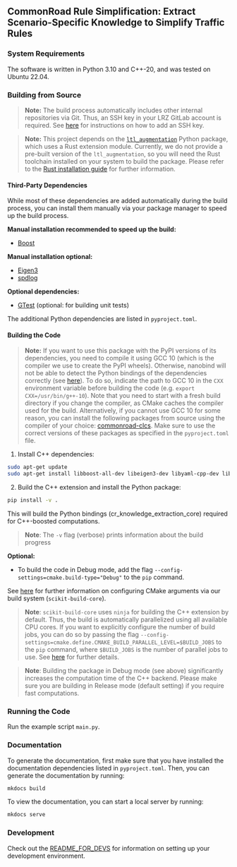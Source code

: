 ## CommonRoad Rule Simplification: Extract Scenario-Specific Knowledge to Simplify Traffic Rules

### System Requirements

The software is written in Python 3.10 and C++-20, and was tested on Ubuntu 22.04.

### Building from Source

> **Note:** The build process automatically includes other internal repositories via Git.
> Thus, an SSH key in your LRZ GitLab account is required.
> See [here](https://docs.gitlab.com/ee/ssh/) for instructions on how to add an SSH key.

> **Note:** This project depends on the [`ltl_augmentation`](https://gitlab.lrz.de/cps/ltl-augmentation) Python package,
> which uses a Rust extension module.
> Currently, we do not provide a pre-built version of the `ltl_augmentation`, so you will need the Rust toolchain
> installed on your system to build the package.
> Please refer to the [Rust installation guide](https://www.rust-lang.org/tools/install) for further information.

#### Third-Party Dependencies

While most of these dependencies are added automatically during the build process, you can install them manually via
your package manager to speed up the build process.

**Manual installation recommended to speed up the build:**

- [Boost](https://www.boost.org/)

**Manual installation optional:**

- [Eigen3](https://eigen.tuxfamily.org/)
- [spdlog](https://github.com/gabime/spdlog)

**Optional dependencies:**

- [GTest](https://google.github.io/googletest/) (optional: for building unit tests)

The additional Python dependencies are listed in `pyproject.toml`.

#### Building the Code

> **Note:** If you want to use this package with the PyPI versions of its dependencies, you need to compile it using GCC 10 (which is the compiler we use to create the PyPI wheels).
> Otherwise, nanobind will not be able to detect the Python bindings of the dependencies correctly (see [here](https://nanobind.readthedocs.io/en/latest/faq.html#how-can-i-avoid-conflicts-with-other-projects-using-nanobind)).
> To do so, indicate the path to GCC 10 in the `CXX` environment variable before building the code (e.g. `export CXX=/usr/bin/g++-10`).
> Note that you need to start with a fresh build directory if you change the compiler, as CMake caches the compiler used for the build.
> Alternatively, if you cannot use GCC 10 for some reason, you can install the following packages from source using the compiler of your choice:
> [commonroad-clcs](https://github.com/CommonRoad/commonroad-clcs).
> Make sure to use the correct versions of these packages as specified in the `pyproject.toml` file.

1. Install C++ dependencies:

```bash
sudo apt-get update
sudo apt-get install libboost-all-dev libeigen3-dev libyaml-cpp-dev libspdlog-dev libgtest-dev libgmock-dev
```

2. Build the C++ extension and install the Python package:

```bash
pip install -v .
```

This will build the Python bindings (cr_knowledge_extraction_core) required for C++-boosted computations.

> **Note**: The `-v` flag (verbose) prints information about the build progress

**Optional:**

- To build the code in Debug mode, add the flag `--config-settings=cmake.build-type="Debug"` to the `pip` command.

See [here](https://scikit-build-core.readthedocs.io/en/latest/configuration.html#configuring-cmake-arguments-and-defines)
for further information on configuring CMake arguments via our build system (`scikit-build-core`).

> **Note**: `scikit-build-core` uses `ninja` for building the C++ extension by default.
> Thus, the build is automatically parallelized using all available CPU cores.
> If you want to explicitly configure the number of build jobs, you can do so by passing the
> flag `--config-settings=cmake.define.CMAKE_BUILD_PARALLEL_LEVEL=$BUILD_JOBS` to the `pip` command, where `$BUILD_JOBS`
> is the number of parallel jobs to use.
> See [here](https://scikit-build-core.readthedocs.io/en/latest/faqs.html#multithreaded-builds) for further details.

> **Note**: Building the package in Debug mode (see above) significantly increases the computation time of the C++
> backend. Please make sure you are building in Release mode (default setting) if you require fast computations.

### Running the Code

Run the example script `main.py`.

### Documentation

To generate the documentation, first make sure that you have installed the documentation dependencies listed in `pyproject.toml`.
Then, you can generate the documentation by running:
```bash
mkdocs build
```

To view the documentation, you can start a local server by running:
```bash
mkdocs serve
```

### Development

Check out the [README_FOR_DEVS](./readme/README_FOR_DEVS.md) for information on setting up your development environment.
